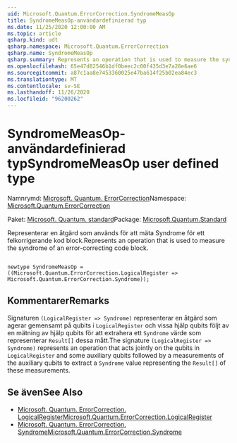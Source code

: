 ```yaml
---
uid: Microsoft.Quantum.ErrorCorrection.SyndromeMeasOp
title: SyndromeMeasOp-användardefinierad typ
ms.date: 11/25/2020 12:00:00 AM
ms.topic: article
qsharp.kind: udt
qsharp.namespace: Microsoft.Quantum.ErrorCorrection
qsharp.name: SyndromeMeasOp
qsharp.summary: Represents an operation that is used to measure the syndrome of an error-correcting code block.
ms.openlocfilehash: 65e47d82546b1df0beec2c00f435d3e7a28e6ae6
ms.sourcegitcommit: a87c1aa8e7453360025e47ba614f25b02ea84ec3
ms.translationtype: MT
ms.contentlocale: sv-SE
ms.lasthandoff: 11/26/2020
ms.locfileid: "96200262"
---
```

# <a name="syndromemeasop-user-defined-type"></a><span data-ttu-id="c281b-102">SyndromeMeasOp-användardefinierad typ</span><span class="sxs-lookup"><span data-stu-id="c281b-102">SyndromeMeasOp user defined type</span></span>

<span data-ttu-id="c281b-103">Namnrymd: [Microsoft. Quantum. ErrorCorrection](xref:Microsoft.Quantum.ErrorCorrection)</span><span class="sxs-lookup"><span data-stu-id="c281b-103">Namespace: [Microsoft.Quantum.ErrorCorrection](xref:Microsoft.Quantum.ErrorCorrection)</span></span>

<span data-ttu-id="c281b-104">Paket: [Microsoft. Quantum. standard](https://nuget.org/packages/Microsoft.Quantum.Standard)</span><span class="sxs-lookup"><span data-stu-id="c281b-104">Package: [Microsoft.Quantum.Standard](https://nuget.org/packages/Microsoft.Quantum.Standard)</span></span>


<span data-ttu-id="c281b-105">Representerar en åtgärd som används för att mäta Syndrome för ett felkorrigerande kod block.</span><span class="sxs-lookup"><span data-stu-id="c281b-105">Represents an operation that is used to measure the syndrome of an error-correcting code block.</span></span>

```qsharp

newtype SyndromeMeasOp = ((Microsoft.Quantum.ErrorCorrection.LogicalRegister => Microsoft.Quantum.ErrorCorrection.Syndrome));
```



## <a name="remarks"></a><span data-ttu-id="c281b-106">Kommentarer</span><span class="sxs-lookup"><span data-stu-id="c281b-106">Remarks</span></span>

<span data-ttu-id="c281b-107">Signaturen `(LogicalRegister => Syndrome)` representerar en åtgärd som agerar gemensamt på qubits i `LogicalRegister` och vissa hjälp qubits följt av en mätning av hjälp qubits för att extrahera ett `Syndrome` värde som representerar `Result[]` dessa mått.</span><span class="sxs-lookup"><span data-stu-id="c281b-107">The signature `(LogicalRegister => Syndrome)` represents an operation that acts jointly on the qubits in `LogicalRegister` and some auxiliary qubits followed by a measurements of the auxiliary qubits to extract a `Syndrome` value representing the `Result[]` of these measurements.</span></span>

## <a name="see-also"></a><span data-ttu-id="c281b-108">Se även</span><span class="sxs-lookup"><span data-stu-id="c281b-108">See Also</span></span>

- [<span data-ttu-id="c281b-109">Microsoft. Quantum. ErrorCorrection. LogicalRegister</span><span class="sxs-lookup"><span data-stu-id="c281b-109">Microsoft.Quantum.ErrorCorrection.LogicalRegister</span></span>](xref:Microsoft.Quantum.ErrorCorrection.LogicalRegister)
- [<span data-ttu-id="c281b-110">Microsoft. Quantum. ErrorCorrection. Syndrome</span><span class="sxs-lookup"><span data-stu-id="c281b-110">Microsoft.Quantum.ErrorCorrection.Syndrome</span></span>](xref:Microsoft.Quantum.ErrorCorrection.Syndrome)